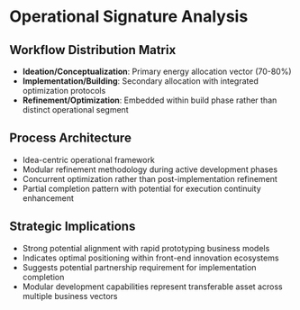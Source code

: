 # Operational Signature Analysis

## Workflow Distribution Matrix
- **Ideation/Conceptualization**: Primary energy allocation vector (70-80%)
- **Implementation/Building**: Secondary allocation with integrated optimization protocols
- **Refinement/Optimization**: Embedded within build phase rather than distinct operational segment

## Process Architecture
- Idea-centric operational framework
- Modular refinement methodology during active development phases
- Concurrent optimization rather than post-implementation refinement
- Partial completion pattern with potential for execution continuity enhancement

## Strategic Implications
- Strong potential alignment with rapid prototyping business models
- Indicates optimal positioning within front-end innovation ecosystems
- Suggests potential partnership requirement for implementation completion
- Modular development capabilities represent transferable asset across multiple business vectors
